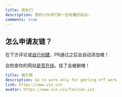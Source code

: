 ```yaml
---
title: 朋友们
description: 我的小伙伴们和一些有趣的站点。
comments: true
---
```


## 怎么申请友链？

在下方评论或[自行创建](https://github.com/xkdvSrPD/astro-gyoza/new/main/src/content/friends?filename=your-domain.yml&value=title%3A%20%3C%E6%A0%87%E9%A2%98%3E%0Adescription%3A%20%3C%E4%BB%8B%E7%BB%8D%3E%0Alink%3A%20%3C%E5%9C%B0%E5%9D%80%3E%0Aavatar%3A%20%3C%E5%A4%B4%E5%83%8F%3E%0A%0A%23%20%E8%AE%B0%E5%BE%97%E4%BF%AE%E6%94%B9%E6%96%87%E4%BB%B6%E5%90%8D%E4%B8%BA%EF%BC%9A%3C%E4%BD%A0%E7%9A%84%E5%9F%9F%E5%90%8D%3E.yml%0A%23%20%E8%AE%B0%E5%BE%97%E5%88%A0%E9%99%A4%E4%B8%8A%E9%9D%A2%E8%BF%99%E5%8F%A5%E8%AF%9D)，PR通过之后会自动添加嗷！

会检查你的网站[是否在线](https://uptime.vio.vin/status/friends)，挂了会被删嗷！

```yaml
title: 薇尔薇
description: Go to work only for getting off work
link: https://www.vio.vin
avatar: https://www.vio.vin/favicon.ico
```

